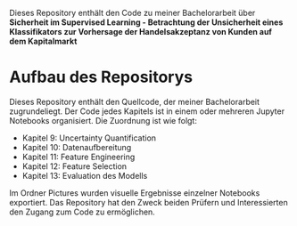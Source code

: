 Dieses Repository enthält den Code zu meiner Bachelorarbeit über **Sicherheit im Supervised Learning - Betrachtung der Unsicherheit eines Klassifikators zur Vorhersage der Handelsakzeptanz von Kunden auf dem Kapitalmarkt**

# Aufbau des Repositorys 

Dieses Repository enthält den Quellcode, der meiner Bachelorarbeit zugrundeliegt. Der Code jedes Kapitels ist in einem oder mehreren Jupyter Notebooks organisiert. Die Zuordnung ist wie folgt: 

- Kapitel 9: Uncertainty Quantification
- Kapitel 10: Datenaufbereitung
- Kapitel 11: Feature Engineering
- Kapitel 12: Feature Selection
- Kapitel 13: Evaluation des Modells

Im Ordner Pictures wurden visuelle Ergebnisse einzelner Notebooks exportiert. Das Repository hat den Zweck beiden Prüfern und Interessierten den Zugang zum Code zu ermöglichen.
